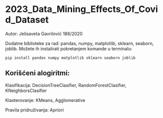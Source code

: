 # 2023_Data_Mining_Effects_Of_Covid_Dataset

Autor: Jelisaveta Gavrilović 188/2020

Dodatne biblioteke za rad: pandas, numpy, matplotlib, sklearn, seaborn, joblib.
Možete ih instalirati pokretanjem komande u terminalu: 

```pip install pandas numpy matplotlib sklearn seaborn joblib```


## Korišćeni alogiritmi:
Klasifikacija: DecisionTreeClasifier, RandomForestClasifier, KNeighborsClasifier

Klasterovanje: KMeans, Agglomerative

Pravila pridruživanja: Apriori
